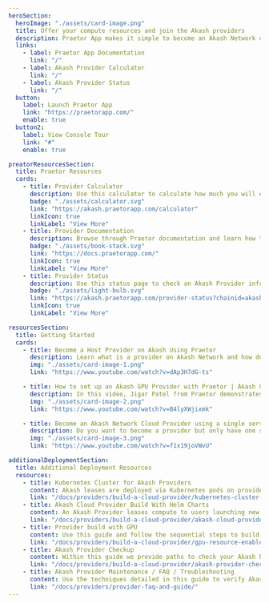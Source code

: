 ```yaml
---
heroSection:
  heroImage: "./assets/card-image.png"
  title: Offer your compute resources and join the Akash providers
  description: Praetor App makes it simple to become an Akash Network cloud provider.  Instead of utilizing the Command-line Interface, you can use a streamlined UI to become a provider.
  links:
    - label: Praetor App Documentation
      link: "/"
    - label: Akash Provider Calculator
      link: "/"
    - label: Akash Provider Status
      link: "/"
  button:
    label: Launch Praetor App
    link: "https://praetorapp.com/"
    enable: true
  button2:
    label: View Console Tour
    link: "#"
    enable: true

preatorResourcesSection:
  title: Praetor Resources
  cards:
    - title: Provider Calculator
      description: Use this calculator to calculate how much you will earn if you provide your compute power to Akash. We are using recent Osmosis price for AKT to USD calculation.
      badge: "./assets/calculator.svg"
      link: "https://akash.praetorapp.com/calculator"
      linkIcon: true
      linkLabel: "View More"
    - title: Provider Documentation
      description: Browse through Praetor documentation and learn how to build a cloud provider.
      badge: "./assets/book-stack.svg"
      link: "https://docs.praetorapp.com/"
      linkIcon: true
      linkLabel: "View More"
    - title: Provider Status
      description: Use this status page to check an Akash Provider information and status.
      badge: "./assets/light-bulb.svg"
      link: "https://akash.praetorapp.com/provider-status?chainid=akashnet-2"
      linkIcon: true
      linkLabel: "View More"

resourcesSection:
  title: Getting Started
  cards:
    - title: Become a Host Provider on Akash Using Praetor
      description: Learn what is a provider on Akash Network and how do you become one.
      img: "./assets/card-image-1.png"
      link: "https://www.youtube.com/watch?v=dAp3H7dG-ts"

    - title: How to set up an Akash GPU Provider with Praetor | Akash Community Guides
      description: In this video, Jigar Patel from Praetor demonstrates how to set up an Akash GPU Provider. Praetor simplifies the process to offer GPU compute on Akash's distributed network.
      img: "./assets/card-image-2.png"
      link: "https://www.youtube.com/watch?v=B4lyXWjixmk"

    - title: Become an Akash Network Cloud Provider using a single server
      description: Do you want to become a provider but only have one server? You may be wondering, how do I set up Kubernetes? Praetor App is on rescue.
      img: "./assets/card-image-3.png"
      link: "https://www.youtube.com/watch?v=f1x19joVWvU"

additionalDeploymentSection:
  title: Additional Deployment Resources
  resources:
    - title: Kubernetes Cluster for Akash Providers
      content: Akash leases are deployed via Kubernetes pods on provider clusters. This guide details the build of the provider’s Kubernetes control plane and worker nodes.
      link: "/docs/providers/build-a-cloud-provider/kubernetes-cluster-for-akash-providers/kubernetes-cluster-for-akash-providers/"
    - title: Akash Cloud Provider Build With Helm Charts
      content: An Akash Provider leases compute to users launching new deployments. Follow the steps in this guide to build your own provider.
      link: "/docs/providers/build-a-cloud-provider/akash-cloud-provider-build-with-helm-charts/"
    - title: Provider build with GPU
      content: Use this guide and follow the sequential steps to build your Testnet Akash Provider with GPU support.
      link: "/docs/providers/build-a-cloud-provider/gpu-resource-enablement/"
    - title: Akash Provider Checkup
      content: Within this guide we provide paths to check your Akash Provider health status following initial build and throughout the lifetime of the provider.
      link: "/docs/providers/build-a-cloud-provider/akash-provider-checkup/"
    - title: Akash Provider Maintenance / FAQ / Troubleshooting
      content: Use the techniques detailed in this guide to verify Akash Provider functionality and troubleshoot issues as they appear.ake profit on your spare compute made available for tenant lease.
      link: "/docs/providers/provider-faq-and-guide/"
---
```

